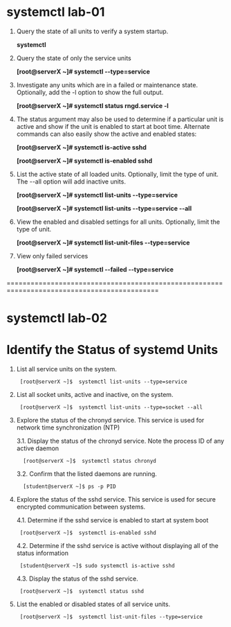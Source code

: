 # systemctl lab-01
1. Query the state of all units to verify a system startup.

    **systemctl**

2. Query the state of only the service units

   **[root@serverX ~]# systemctl --type=service**
   
3. Investigate any units which are in a failed or maintenance state. Optionally, add the -l option to show the full output.


    **[root@serverX ~]# systemctl status rngd.service -l**

4. The status argument may also be used to determine if a particular unit is active and show if the unit is enabled to start at boot time. Alternate commands can also easily show the active and enabled states:


    **[root@serverX ~]# systemctl is-active sshd**
    
    **[root@serverX ~]# systemctl is-enabled sshd**
    
    
5. List the active state of all loaded units. Optionally, limit the type of unit. The --all option will add inactive units.


   **[root@serverX ~]# systemctl list-units --type=service**
   
   **[root@serverX ~]# systemctl list-units --type=service --all**
    
    
 6. View the enabled and disabled settings for all units. Optionally, limit the type of unit.


     **[root@serverX ~]# systemctl list-unit-files --type=service**
   
 7. View only failed services


     **[root@serverX ~]# systemctl --failed --type=service**

============================================================================================

# systemctl lab-02

# Identify the Status of systemd Units

1.  List all service units on the system.

         [root@serverX ~]$  systemctl list-units --type=service
   
2.  List all socket units, active and inactive, on the system.

         [root@serverX ~]$  systemctl list-units --type=socket --all
    
3. Explore the status of the chronyd service. This service is used for network time synchronization (NTP)

   3.1.  Display the status of the chronyd service. Note the process ID of any active daemon


         [root@serverX ~]$  systemctl status chronyd
         
    3.2. Confirm that the listed daemons are running.


         [student@serverX ~]$ ps -p PID
         
 4. Explore the status of the sshd service. This service is used for secure encrypted communication between systems.
 
    4.1. Determine if the sshd service is enabled to start at system boot


         [root@serverX ~]$  systemctl is-enabled sshd
         
    4.2. Determine if the sshd service is active without displaying all of the status information


         [student@serverX ~]$ sudo systemctl is-active sshd
         
         
    4.3. Display the status of the sshd service.


         [root@serverX ~]$  systemctl status sshd
         
 5. List the enabled or disabled states of all service units.
 
         [root@serverX ~]$  systemctl list-unit-files --type=service

    
     


         
    
  
 

